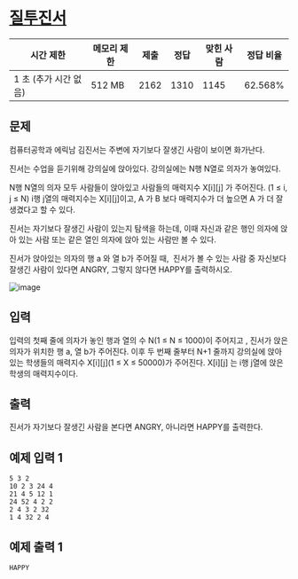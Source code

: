 # [질투진서](https://www.acmicpc.net/problem/15784)

| 시간 제한 | 메모리 제한 | 제출 | 정답 | 맞힌 사람 | 정답 비율 |
| --- | --- | --- | --- | --- | --- |
| 1 초 (추가 시간 없음) | 512 MB | 2162 | 1310 | 1145 | 62.568% |

## 문제

컴퓨터공학과 에릭남 김진서는 주변에 자기보다 잘생긴 사람이 보이면 화가난다.

진서는 수업을 듣기위해 강의실에 앉아있다. 강의실에는 N행 N열로 의자가 놓여있다.

N행 N열의 의자 모두 사람들이 앉아있고 사람들의 매력지수 X[i][j] 가 주어진다. (1 ≤ i, j ≤ N) i행 j열의 매력지수는 X[i][j]이고, A 가 B 보다 매력지수가 더 높으면 A 가 더 잘생겼다고 할 수 있다.

진서는 자기보다 잘생긴 사람이 있는지 탐색을 하는데, 이때 자신과 같은 행인 의자에 앉아 있는 사람 또는 같은 열인 의자에 앉아 있는 사람만 볼 수 있다.

진서가 앉아있는 의자의 행 a 와 열 b가 주어질 때,  진서가 볼 수 있는 사람 중 자신보다 잘생긴 사람이 있다면 ANGRY, 그렇지 않다면 HAPPY를 출력하시오.

![image](https://onlinejudgeimages.s3-ap-northeast-1.amazonaws.com/problem/15784/1.png)

## 입력

입력의 첫째 줄에 의자가 놓인 행과 열의 수 N(1 ≤ N ≤ 1000)이 주어지고 , 진서가 앉은 의자가 위치한 행 a, 열 b가 주어진다. 이후 두 번째 줄부터 N+1 줄까지 강의실에 앉아있는 학생들의 매력지수 X[i][j](1 ≤ X ≤ 50000)가 주어진다. X[i][j] 는 i행 j열에 앉은 학생의 매력지수이다.

## 출력

진서가 자기보다 잘생긴 사람을 본다면 ANGRY, 아니라면 HAPPY를 출력한다.

## 예제 입력 1

```
5 3 2
10 2 3 24 4
21 4 5 12 1
24 52 4 2 2
2 4 3 2 32
1 4 32 2 4

```

## 예제 출력 1

```
HAPPY
```
